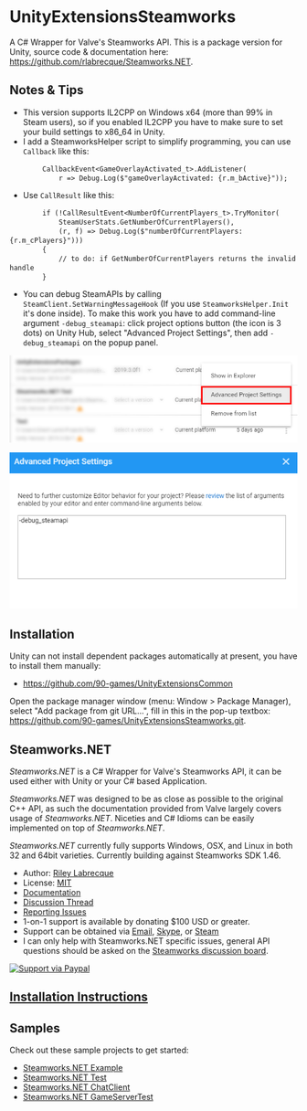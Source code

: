 # UnityExtensionsSteamworks
A C# Wrapper for Valve's Steamworks API. This is a package version for Unity, source code & documentation here: https://github.com/rlabrecque/Steamworks.NET.

## Notes & Tips
- This version supports IL2CPP on Windows x64 (more than 99% in Steam users), so if you enabled IL2CPP you have to make sure to set your build settings to x86_64 in Unity.
- I add a SteamworksHelper script to simplify programming, you can use `Callback` like this:
```
        CallbackEvent<GameOverlayActivated_t>.AddListener(
            r => Debug.Log($"gameOverlayActivated: {r.m_bActive}"));
```

- Use `CallResult` like this:
```
        if (!CallResultEvent<NumberOfCurrentPlayers_t>.TryMonitor(
            SteamUserStats.GetNumberOfCurrentPlayers(),
            (r, f) => Debug.Log($"numberOfCurrentPlayers: {r.m_cPlayers}")))
        {
            // to do: if GetNumberOfCurrentPlayers returns the invalid handle
        }
```
- You can debug SteamAPIs by calling `SteamClient.SetWarningMessageHook` (If you use `SteamworksHelper.Init` it's done inside). To make this work you have to add command-line argument `-debug_steamapi`: click project options button (the icon is 3 dots) on Unity Hub, select "Advanced Project Settings", then add `-debug_steamapi` on the popup panel.
<p align="center">
  <img src="Documentation~/AdvancedProjectSettingsMenu.png"><br>
</p>
<p align="center">
  <img src="Documentation~/AdvancedProjectSettingsPanel.png"><br>
</p>

## Installation
Unity can not install dependent packages automatically at present, you have to install them manually:
- https://github.com/90-games/UnityExtensionsCommon

Open the package manager window (menu: Window > Package Manager), select "Add package from git URL...", fill in this in the pop-up textbox: https://github.com/90-games/UnityExtensionsSteamworks.git.



## Steamworks.NET
_Steamworks.NET_ is a C# Wrapper for Valve's Steamworks API, it can be used either with Unity or your C# based Application.

_Steamworks.NET_ was designed to be as close as possible to the original C++ API, as such the documentation provided from Valve largely covers usage of _Steamworks.NET_.
Niceties and C# Idioms can be easily implemented on top of _Steamworks.NET_.

_Steamworks.NET_ currently fully supports Windows, OSX, and Linux in both 32 and 64bit varieties. Currently building against Steamworks SDK 1.46.

* Author: [Riley Labrecque](https://github.com/rlabrecque)
* License: [MIT](http://www.opensource.org/licenses/mit-license.php)
* [Documentation](https://steamworks.github.io/)
* [Discussion Thread](http://steamcommunity.com/groups/steamworks/discussions/0/666827974770212954/)
* [Reporting Issues](https://github.com/rlabrecque/Steamworks.NET/issues)
* 1-on-1 support is available by donating $100 USD or greater.
 * Support can be obtained via [Email](mailto:support@rileylabrecque.com), [Skype](http://rileylabrecque.com/skype), or [Steam](http://steamcommunity.com/id/rlabrecque)
 * I can only help with Steamworks.NET specific issues, general API questions should be asked on the [Steamworks discussion board](http://steamcommunity.com/groups/steamworks/discussions).

[![Support via Paypal](https://www.paypalobjects.com/en_US/i/btn/btn_donateCC_LG.gif)](https://www.paypal.com/cgi-bin/webscr?cmd=_s-xclick&hosted_button_id=YFZZER8VNXKRC)


[Installation Instructions](http://steamworks.github.io/installation/)
-----

Samples
-----
Check out these sample projects to get started:
* [Steamworks.NET Example](https://github.com/rlabrecque/Steamworks.NET-Example)
* [Steamworks.NET Test](https://github.com/rlabrecque/Steamworks.NET-Test)
* [Steamworks.NET ChatClient](https://github.com/rlabrecque/Steamworks.NET-ChatClient)
* [Steamworks.NET GameServerTest](https://github.com/rlabrecque/Steamworks.NET-GameServerTest)
